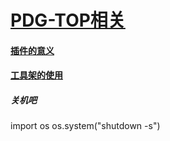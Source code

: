 # [PDG-TOP相关](https://github.com/FofightFong/All_In_One/tree/master/efficiency/PDG)


#### [插件的意义](https://github.com/FofightFong/All_In_One/blob/master/efficiency/thinkofaddon.md)

#### [工具架的使用](https://github.com/FofightFong/All_In_One/blob/master/efficiency/tool_shelf.md)

##### 关机吧

import os 
os.system("shutdown -s")



